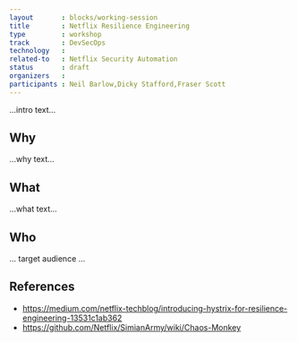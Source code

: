 ```yaml
---
layout       : blocks/working-session
title        : Netflix Resilience Engineering
type         : workshop
track        : DevSecOps
technology   :
related-to   : Netflix Security Automation
status       : draft
organizers   :
participants : Neil Barlow,Dicky Stafford,Fraser Scott
---
```


...intro text...

## Why

...why text...

## What

...what text...

## Who

... target audience ...

## References

 - https://medium.com/netflix-techblog/introducing-hystrix-for-resilience-engineering-13531c1ab362
 - https://github.com/Netflix/SimianArmy/wiki/Chaos-Monkey